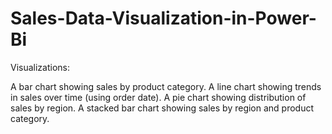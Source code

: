 # Sales-Data-Visualization-in-Power-Bi

Visualizations:

A bar chart showing sales by product category. 
A line chart showing trends in sales over time (using order date). 
A pie chart showing distribution of sales by region. 
A stacked bar chart showing sales by region and product category.
